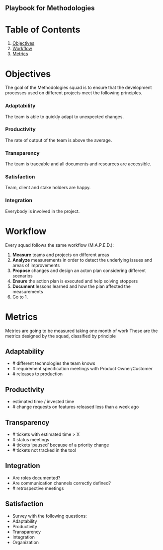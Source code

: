 ## Playbook for Methodologies

# Table of Contents

1. [Objectives](#objectives)
2. [Workflow](#workflow)
3. [Metrics](#metrics)

# Objectives

The goal of the Methodologies squad is to ensure that the development processes used on different projects meet the following principles.

### Adaptability
The team is able to quickly adapt to unexpected changes.

### Productivity
The rate of output of the team is above the average.

### Transparency
The team is traceable and all documents and resources are accessible.

### Satisfaction
Team, client and stake holders are happy.

### Integration
Everybody is involved in the project.

# Workflow

Every squad follows the same workflow (M.A.P.E.D.):

1. **Measure** teams and projects on different areas
2. **Analyze** measurements in order to detect the underlying issues and areas of improvements
3. **Propose** changes and design an acton plan considering different scenarios
4. **Ensure** the action plan is executed and help solving stoppers
5. **Document** lessons learned and how the plan affected the measurements
5. Go to 1.

# Metrics

Metrics are going to be measured taking one month of work
These are the metrics designed by the squad, classified by principle

## Adaptability
* \# different technologies the team knows
* \# requirement specification meetings with Product Owner/Customer
* \# releases to production

## Productivity
* estimated time / invested time
* \# change requests on features released less than a week ago

## Transparency

* \# tickets with estimated time > X
* \# status meetings
* \# tickets ‘paused’ because of a priority change
* \# tickets not tracked in the tool

## Integration
* Are roles documented?
* Are communication channels correctly defined?
* \# retrospective meetings

## Satisfaction
* Survey with the following questions:
 * Adaptability
 * Productivity
 * Transparency
 * Integration
 * Organization
